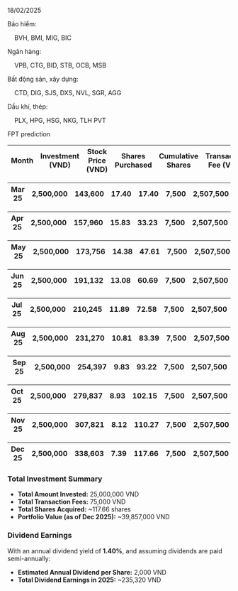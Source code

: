 18/02/2025

Bảo hiểm:

    BVH, BMI, MIG, BIC

Ngân hàng:

    VPB, CTG, BID, STB, OCB, MSB

Bất động sản, xây dựng:

    CTD, DIG, SJS, DXS, NVL, SGR, AGG

Dầu khí, thép:

    PLX, HPG, HSG, NKG, TLH PVT





FPT prediction

| Month | Investment (VND) | Stock Price (VND) | Shares Purchased | Cumulative Shares | Transaction Fee (VND) | Total Investment (VND) |
| ----- | ---------------- | ----------------- | ---------------- | ----------------- | --------------------- | ---------------------- |

| Mar 25 | 2,500,000 | 143,600 | 17.40 | 17.40 | 7,500 | 2,507,500 |
| ------ | --------- | ------- | ----- | ----- | ----- | --------- |

| Apr 25 | 2,500,000 | 157,960 | 15.83 | 33.23 | 7,500 | 2,507,500 |
| ------ | --------- | ------- | ----- | ----- | ----- | --------- |

| May 25 | 2,500,000 | 173,756 | 14.38 | 47.61 | 7,500 | 2,507,500 |
| ------ | --------- | ------- | ----- | ----- | ----- | --------- |

| Jun 25 | 2,500,000 | 191,132 | 13.08 | 60.69 | 7,500 | 2,507,500 |
| ------ | --------- | ------- | ----- | ----- | ----- | --------- |

| Jul 25 | 2,500,000 | 210,245 | 11.89 | 72.58 | 7,500 | 2,507,500 |
| ------ | --------- | ------- | ----- | ----- | ----- | --------- |

| Aug 25 | 2,500,000 | 231,270 | 10.81 | 83.39 | 7,500 | 2,507,500 |
| ------ | --------- | ------- | ----- | ----- | ----- | --------- |

| Sep 25 | 2,500,000 | 254,397 | 9.83 | 93.22 | 7,500 | 2,507,500 |
| ------ | --------- | ------- | ---- | ----- | ----- | --------- |

| Oct 25 | 2,500,000 | 279,837 | 8.93 | 102.15 | 7,500 | 2,507,500 |
| ------ | --------- | ------- | ---- | ------ | ----- | --------- |

| Nov 25 | 2,500,000 | 307,821 | 8.12 | 110.27 | 7,500 | 2,507,500 |
| ------ | --------- | ------- | ---- | ------ | ----- | --------- |

| Dec 25 | 2,500,000 | 338,603 | 7.39 | 117.66 | 7,500 | 2,507,500 |
| ------ | --------- | ------- | ---- | ------ | ----- | --------- |

### **Total Investment Summary**

* **Total Amount Invested:** 25,000,000 VND
* **Total Transaction Fees:** 75,000 VND
* **Total Shares Acquired:** ~117.66 shares
* **Portfolio Value (as of Dec 2025):** ~39,857,000 VND

### **Dividend Earnings**

With an annual dividend yield of **1.40%**, and assuming dividends are paid semi-annually:

* **Estimated Annual Dividend per Share:** 2,000 VND
* **Total Dividend Earnings in 2025:** ~235,320 VND
